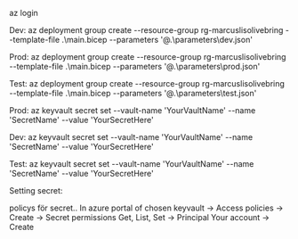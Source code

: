 

az login 

Dev:
az deployment group create --resource-group rg-marcuslisolivebring --template-file .\main.bicep --parameters '@.\parameters\dev.json'


Prod:
az deployment group create --resource-group rg-marcuslisolivebring --template-file .\main.bicep --parameters '@.\parameters\prod.json'


Test:
az deployment group create --resource-group rg-marcuslisolivebring --template-file .\main.bicep --parameters '@.\parameters\test.json'





Prod:
az keyvault secret set --vault-name 'YourVaultName' --name 'SecretName' --value 'YourSecretHere'


Dev:
az keyvault secret set --vault-name 'YourVaultName' --name 'SecretName' --value 'YourSecretHere'


Test:
az keyvault secret set --vault-name 'YourVaultName' --name 'SecretName' --value 'YourSecretHere'


Setting secret:


policys för secret..
In azure portal of chosen keyvault -> Access policies -> Create -> Secret permissions Get, List, Set -> Principal Your account -> Create
